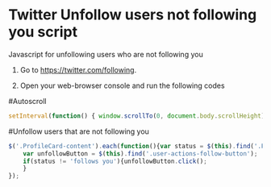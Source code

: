 # Twitter Unfollow users not following you script
Javascript for unfollowing users who are not following you

1. Go to https://twitter.com/following.

2. Open your web-browser console and run the following codes

#Autoscroll
```javascript
setInterval(function() { window.scrollTo(0, document.body.scrollHeight); }, 2000);+
```
#Unfollow users that are not following you
```javascript
$('.ProfileCard-content').each(function(){var status = $(this).find('.FollowStatus').text();
    var unfollowButton = $(this).find('.user-actions-follow-button');
    if(status != 'follows you'){unfollowButton.click();
    }
});
```
